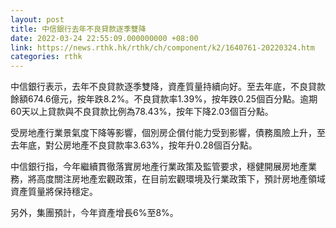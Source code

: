 ```yaml
---
layout: post
title: 中信銀行去年不良貸款逐季雙降
date: 2022-03-24 22:55:09.000000000 +08:00
link: https://news.rthk.hk/rthk/ch/component/k2/1640761-20220324.htm
categories: rthk
---
```


中信銀行表示，去年不良貸款逐季雙降，資產質量持續向好。至去年底，不良貸款餘額674.6億元，按年跌8.2%。不良貸款率1.39%，按年跌0.25個百分點。逾期60天以上貸款與不良貸款比例為78.43%，按年下降2.03個百分點。

受房地產行業景氣度下降等影響，個別房企償付能力受到影響，債務風險上升，至去年底，對公房地產不良貸款率3.63%，按年升0.28個百分點。

中信銀行指，今年繼續貫徹落實房地產行業政策及監管要求，穩健開展房地產業務，將高度關注房地產宏觀政策，在目前宏觀環境及行業政策下，預計房地產領域資產質量將保持穩定。

另外，集團預計，今年資產增長6%至8%。

